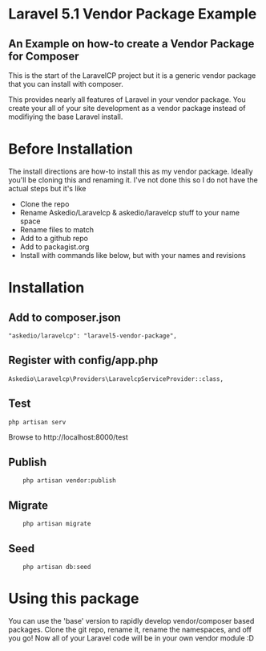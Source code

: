 # Laravel 5.1 Vendor Package Example
## An Example on how-to create a Vendor Package for Composer

This is the start of the LaravelCP project but it is a generic vendor package that you can install with composer.

This provides nearly all features of Laravel in your vendor package. You create your all of your site development as a vendor package instead of modifiying the base Laravel install.

# Before Installation
The install directions are how-to install this as my vendor package. Ideally you'll be cloning this and renaming it. I've not done this so I do not have the actual steps but it's like

* Clone the repo
* Rename Askedio/Laravelcp & askedio/laravelcp stuff to your name space
* Rename files to match
* Add to a github repo
* Add to packagist.org
* Install with commands like below, but with your names and revisions

# Installation
## Add to composer.json
 
    "askedio/laravelcp": "laravel5-vendor-package",


## Register with config/app.php

    Askedio\Laravelcp\Providers\LaravelcpServiceProvider::class,

## Test

    php artisan serv

Browse to http://localhost:8000/test

## Publish
        php artisan vendor:publish 
## Migrate
        php artisan migrate
## Seed
        php artisan db:seed 

# Using this package
You can use the 'base' version to rapidly develop vendor/composer based packages. Clone the git repo, rename it, rename the namespaces, and off you go! Now all of your Laravel code will be in your own vendor module :D

